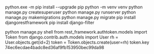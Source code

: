 python.exe -m pip install --upgrade pip
python -m venv venv
python manage.py createsuperuser
python manage.py runserver
python manage.py makemigrations
python manage.py migrate
pip install djangorestframework
pip install django-filter

python manage.py shell
from rest_framework.authtoken.models import Token
from django.contrib.auth.models import User
rh = User.objects.get(id=2)
token = Token.objects.create(user=rh)
token.key
74ec6ecdae4badc8ed36af9fb153950bec99da98
